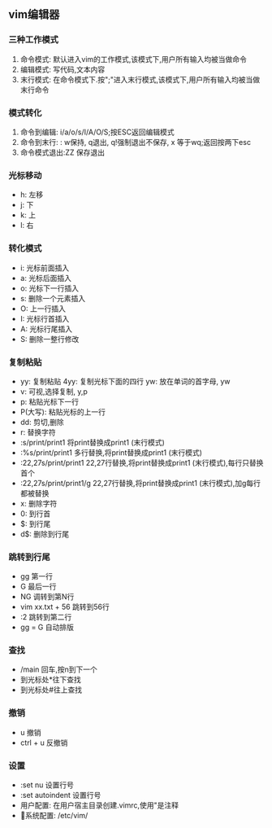 ## vim编辑器
### 三种工作模式
1. 命令模式: 默认进入vim的工作模式,该模式下,用户所有输入均被当做命令
2. 编辑模式: 写代码,文本内容
3. 末行模式: 在命令模式下.按";"进入末行模式,该模式下,用户所有输入均被当做末行命令
### 模式转化
1. 命令到编辑: i/a/o/s/I/A/O/S;按ESC返回编辑模式
2. 命令到末行: : w保持, q退出, q!强制退出不保存, x 等于wq;返回按两下esc
3. 命令模式退出:ZZ 保存退出
### 光标移动
* h: 左移
* j: 下
* k: 上
* l: 右
### 转化模式
* i: 光标前面插入
* a: 光标后面插入
* o: 光标下一行插入
* s: 删除一个元素插入
* O: 上一行插入
* I: 光标行首插入
* A: 光标行尾插入
* S: 删除一整行修改

### 复制粘贴
* yy: 复制粘贴
  4yy: 复制光标下面的四行
  yw: 放在单词的首字母, yw
* v: 可视,选择复制, y,p
* p: 粘贴光标下一行
* P(大写): 粘贴光标的上一行
* dd: 剪切,删除
* r: 替换字符
* :s/print/print1 将print替换成print1 (末行模式)
* :%s/print/print1 多行替换,将print替换成print1 (末行模式)
* :22,27s/print/print1 22,27行替换,将print替换成print1 (末行模式),每行只替换首个
* :22,27s/print/print1/g 22,27行替换,将print替换成print1 (末行模式),加g每行都被替换
* x: 删除字符
* 0: 到行首
* $: 到行尾
* d$: 删除到行尾

### 跳转到行尾
* gg 第一行
* G 最后一行
* NG 调转到第N行
* vim xx.txt + 56 跳转到56行
* :2 跳转到第二行
* gg = G 自动排版

### 查找
* /main 回车,按n到下一个
* 到光标处*往下查找
* 到光标处#往上查找

### 撤销
* u 撤销
* ctrl + u 反撤销

### 设置
* :set nu 设置行号
* :set autoindent 设置行号
* 用户配置: 在用户宿主目录创建.vimrc,使用"是注释
* 系统配置: /etc/vim/